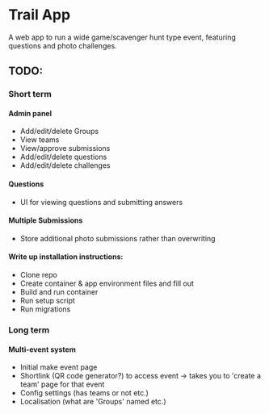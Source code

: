 # Trail App
A web app to run a wide game/scavenger hunt type event, featuring questions and photo challenges.

## TODO:
### Short term
#### Admin panel
* Add/edit/delete Groups
* View teams
* View/approve submissions
* Add/edit/delete questions
* Add/edit/delete challenges
  
#### Questions
* UI for viewing questions and submitting answers
  
#### Multiple Submissions
* Store additional photo submissions rather than overwriting

#### Write up installation instructions:
* Clone repo
* Create container & app environment files and fill out
* Build and run container
* Run setup script
* Run migrations
  
### Long term
#### Multi-event system
* Initial make event page
* Shortlink (QR code generator?) to access event -> takes you to 'create a team' page for that event
* Config settings (has teams or not etc.)
* Localisation (what are 'Groups' named etc.)
